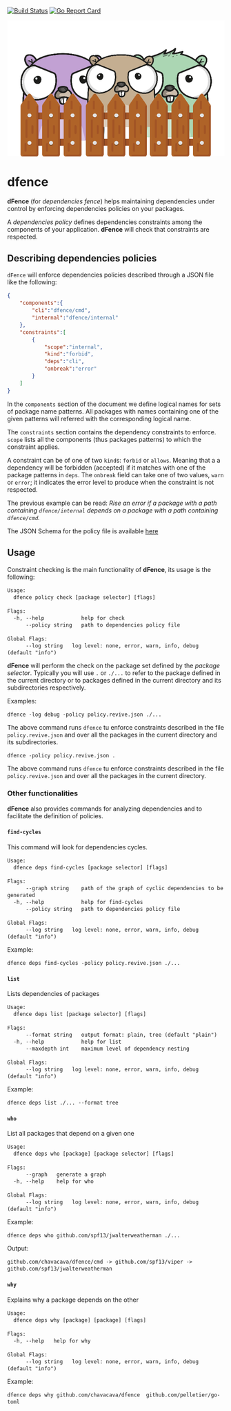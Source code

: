 [![Build Status](https://travis-ci.com/chavacava/dfence.svg?branch=master)](https://travis-ci.com/chavacava/dfence)
[![Go Report Card](https://goreportcard.com/badge/github.com/chavacava/dfence)](https://goreportcard.com/report/github.com/chavacava/dfence)


![logo](./doc/dfence-logo.png)

# dfence

**dFence** (for _dependencies fence_) helps maintaining dependencies under 
control by enforcing dependencies policies on your packages.

A _dependencies policy_ defines dependencies constraints among the
components of your application. **dFence** will check that constraints
are respected.

## Describing dependencies policies

`dFence` will enforce dependencies policies described through a JSON file like the 
following:

```json
{
    "components":{
        "cli":"dfence/cmd",
        "internal":"dfence/internal"
    },
    "constraints":[
        {
            "scope":"internal",
            "kind":"forbid",
            "deps":"cli",
            "onbreak":"error"
        }
    ]
}
```

In the `components` section of the document we define logical names for sets of
package name patterns. All packages with names containing one of the given 
patterns will referred with the corresponding logical name.

The `constraints` section contains the dependency constraints to enforce.
`scope` lists all the components (thus packages patterns) to which the 
constraint applies.

A constraint can be of one of two `kind`s: `forbid` or `allows`. Meaning that a
a dependency will be forbidden (accepted) if it matches with one of the package 
patterns in `deps`.
The `onbreak` field can take one of two values, `warn` or `error`; it 
indicates the error level to produce when the constraint is not respected.

The previous example can be read: _Rise an error if a package with a path 
containing `dfence/internal` depends on a package with a path containing 
`dfence/cmd`._

The JSON Schema for the policy file is available [here](./doc/policy.schema.json)

## Usage

Constraint checking is the main functionality of **dFence**, its usage is the
following:

```
Usage:
  dfence policy check [package selector] [flags]

Flags:
  -h, --help            help for check
      --policy string   path to dependencies policy file

Global Flags:
      --log string   log level: none, error, warn, info, debug (default "info")
```

**dFence** will perform the check on the package set defined by the 
_package selector_. Typically you will use `.` or `./...` to refer to the 
package defined in the current directory or to packages defined in the current 
directory and its subdirectories respectively.

Examples:

```
dfence -log debug -policy policy.revive.json ./...
```

The above command runs `dfence` tu enforce constraints described in the file
`policy.revive.json` and over all the packages in the current directory and its
subdirectories.

```
dfence -policy policy.revive.json .
```

The above command runs `dfence` tu enforce constraints described in the file
`policy.revive.json` and over all the packages in the current directory.

### Other functionalities

**dFence** also provides commands for analyzing dependencies and to facilitate
the definition of policies.

#### `find-cycles`

This command will look for dependencies cycles.

```
Usage:
  dfence deps find-cycles [package selector] [flags]

Flags:
      --graph string    path of the graph of cyclic dependencies to be generated
  -h, --help            help for find-cycles
      --policy string   path to dependencies policy file

Global Flags:
      --log string   log level: none, error, warn, info, debug (default "info")
```

Example:

```
dfence deps find-cycles -policy policy.revive.json ./...
```

#### `list` 

Lists dependencies of packages

```
Usage:
  dfence deps list [package selector] [flags]

Flags:
      --format string   output format: plain, tree (default "plain")
  -h, --help            help for list
      --maxdepth int    maximum level of dependency nesting

Global Flags:
      --log string   log level: none, error, warn, info, debug (default "info")
```

Example:

```
dfence deps list ./... --format tree
```

#### `who`

List all packages that depend on a given one

```
Usage:
  dfence deps who [package] [package selector] [flags]

Flags:
      --graph   generate a graph
  -h, --help    help for who

Global Flags:
      --log string   log level: none, error, warn, info, debug (default "info")

```

Example:

```
dfence deps who github.com/spf13/jwalterweatherman ./...
```

Output:

```
github.com/chavacava/dfence/cmd -> github.com/spf13/viper -> github.com/spf13/jwalterweatherman
```

#### `why`

Explains why a package depends on the other

```
Usage:
  dfence deps why [package] [package] [flags]

Flags:
  -h, --help   help for why

Global Flags:
      --log string   log level: none, error, warn, info, debug (default "info")
```

Example:

```
dfence deps why github.com/chavacava/dfence  github.com/pelletier/go-toml
```
